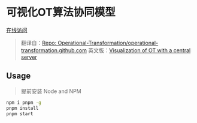 # 可视化OT算法协同模型

[在线访问](https://ot-visualization.merlin218.top)

> 翻译自：[Repo: Operational-Transformation/operational-transformation.github.com](https://github.com/Operational-Transformation/operational-transformation.github.com)
> 英文版：[Visualization of OT with a central server](http://operational-transformation.github.io/)

## Usage

> 提前安装 Node and NPM

```bash
npm i pnpm -g
pnpm install
pnpm start
```

